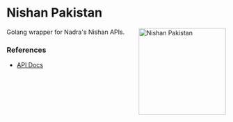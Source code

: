 # Nishan Pakistan

<img align="right" width="200" src="https://d1sr9z1pdl3mb7.cloudfront.net/wp-content/uploads/2023/05/25124833/Nishan-Pakistan-1024x482.png" alt="Nishan Pakistan">

Golang wrapper for Nadra's Nishan APIs.

### References
- [API Docs](https://nishan.nadra.gov.pk/tech-stack)
